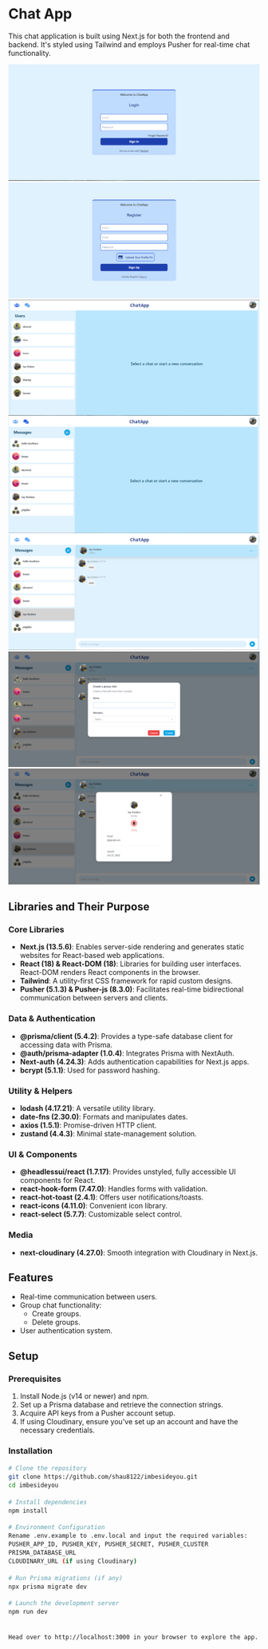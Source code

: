# Chat App

This chat application is built using Next.js for both the frontend and backend. It's styled using Tailwind and employs Pusher for real-time chat functionality.

![Chat App Screenshot](./1%20(2).png)
![Chat App Screenshot](./2%20(2).png)
![Chat App Screenshot](./3%20(2).png)
![Chat App Screenshot](./4%20(2).png)
![Chat App Screenshot](./5.png)
![Chat App Screenshot](./6.png)
![Chat App Screenshot](./7.png)

## Libraries and Their Purpose

### Core Libraries
- **Next.js (13.5.6)**: Enables server-side rendering and generates static websites for React-based web applications.
- **React (18) & React-DOM (18)**: Libraries for building user interfaces. React-DOM renders React components in the browser.
- **Tailwind**: A utility-first CSS framework for rapid custom designs.
- **Pusher (5.1.3) & Pusher-js (8.3.0)**: Facilitates real-time bidirectional communication between servers and clients.

### Data & Authentication
- **@prisma/client (5.4.2)**: Provides a type-safe database client for accessing data with Prisma.
- **@auth/prisma-adapter (1.0.4)**: Integrates Prisma with NextAuth.
- **Next-auth (4.24.3)**: Adds authentication capabilities for Next.js apps.
- **bcrypt (5.1.1)**: Used for password hashing.

### Utility & Helpers
- **lodash (4.17.21)**: A versatile utility library.
- **date-fns (2.30.0)**: Formats and manipulates dates.
- **axios (1.5.1)**: Promise-driven HTTP client.
- **zustand (4.4.3)**: Minimal state-management solution.

### UI & Components
- **@headlessui/react (1.7.17)**: Provides unstyled, fully accessible UI components for React.
- **react-hook-form (7.47.0)**: Handles forms with validation.
- **react-hot-toast (2.4.1)**: Offers user notifications/toasts.
- **react-icons (4.11.0)**: Convenient icon library.
- **react-select (5.7.7)**: Customizable select control.

### Media
- **next-cloudinary (4.27.0)**: Smooth integration with Cloudinary in Next.js.

## Features
- Real-time communication between users.
- Group chat functionality:
  - Create groups.
  - Delete groups.
- User authentication system.

## Setup

### Prerequisites
1. Install Node.js (v14 or newer) and npm.
2. Set up a Prisma database and retrieve the connection strings.
3. Acquire API keys from a Pusher account setup.
4. If using Cloudinary, ensure you've set up an account and have the necessary credentials.

### Installation
```bash
# Clone the repository
git clone https://github.com/shau8122/imbesideyou.git
cd imbesideyou

# Install dependencies
npm install

# Environment Configuration
Rename .env.example to .env.local and input the required variables:
PUSHER_APP_ID, PUSHER_KEY, PUSHER_SECRET, PUSHER_CLUSTER
PRISMA_DATABASE_URL
CLOUDINARY_URL (if using Cloudinary)

# Run Prisma migrations (if any)
npx prisma migrate dev

# Launch the development server
npm run dev


Head over to http://localhost:3000 in your browser to explore the app.

